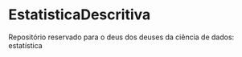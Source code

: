 # EstatisticaDescritiva
Repositório reservado para o deus dos deuses da ciência de dados: estatística 
